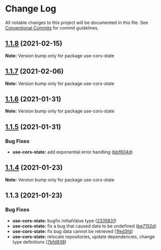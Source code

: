 # Change Log

All notable changes to this project will be documented in this file.
See [Conventional Commits](https://conventionalcommits.org) for commit guidelines.

## [1.1.8](https://github.com/aiji42/botui-child-next/compare/use-cors-state@1.1.7...use-cors-state@1.1.8) (2021-02-15)

**Note:** Version bump only for package use-cors-state





## [1.1.7](https://github.com/aiji42/botui-child-next/compare/use-cors-state@1.1.6...use-cors-state@1.1.7) (2021-02-06)

**Note:** Version bump only for package use-cors-state





## [1.1.6](https://github.com/aiji42/botui-child-next/compare/use-cors-state@1.1.5...use-cors-state@1.1.6) (2021-01-31)

**Note:** Version bump only for package use-cors-state





## [1.1.5](https://github.com/aiji42/botui-child-next/compare/use-cors-state@1.1.4...use-cors-state@1.1.5) (2021-01-31)


### Bug Fixes

* **use-cors-state:** add exponential error handling ([bbf604d](https://github.com/aiji42/botui-child-next/commit/bbf604d607d6ecfe38b3d8391af7627c0d9a9952))





## [1.1.4](https://github.com/aiji42/botui-child-next/compare/use-cors-state@1.1.3...use-cors-state@1.1.4) (2021-01-23)

**Note:** Version bump only for package use-cors-state





## 1.1.3 (2021-01-23)


### Bug Fixes

* **use-cors-state:** bugfix initialValue type ([2335831](https://github.com/aiji42/botui-child-next/commit/23358310800cdb7a449203233db46e6c773174f2))
* **use-cors-state:** fix a bug that caused data to be undefined ([be7152d](https://github.com/aiji42/botui-child-next/commit/be7152d45aa6418abdc2f20562a0b0a9d62e774c))
* **use-cors-state:** fix bug data cannot be retrieved ([1fed3fd](https://github.com/aiji42/botui-child-next/commit/1fed3fdeeee278d37d875aeb1cb56bf5333b1ec2))
* **use-cors-state:** relocate repositories, update dependencies, change type definitions ([7bfd938](https://github.com/aiji42/botui-child-next/commit/7bfd9384893514ce0094fa397efb0e6ee352dc3c))
